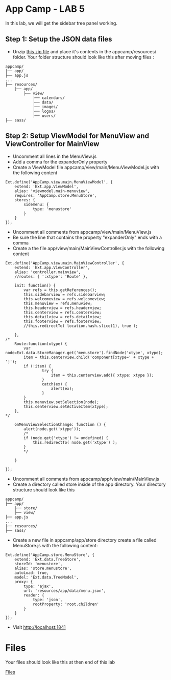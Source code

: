 # App Camp - LAB 5

In this lab, we will get the sidebar tree panel working. 


## Step 1: Setup the JSON data files

* Unzip [this zip file](app.zip) and place it's contents in the appcamp/resources/ folder. Your folder structure should look like this after moving files :
```
appcamp/
├── app/
├── app.js
...
├── resources/
    ├── app/
        ├── view/
            ├── calendars/
            ├── data/
            ├── images/
            ├── logos/
            ├── users/
├── sass/
```

## Step 2: Setup ViewModel for MenuView and ViewController for MainView

* Uncomment all lines in the MenuView.js
* Add a comma for the expanderOnly property
* Create a ViewModel file appcamp/view/main/MenuViewModel.js with the following content
```
Ext.define('AppCamp.view.main.MenuViewModel', {
    extend: 'Ext.app.ViewModel',
    alias: 'viewmodel.main-menuview',
    requires: 'AppCamp.store.MenuStore',
    stores: {
        sidemenu: {
            type: 'menustore'
        }
    }
});
```

* Uncomment all comments from appcamp/view/main/MenuView.js
* Be sure the line that contains the property "expanderOnly" ends with a comma
* Create a the file app/view/main/MainViewController.js with the following content
```
Ext.define('AppCamp.view.main.MainViewController', {
	extend: 'Ext.app.ViewController',
	alias: 'controller.mainview',
	//routes: { ':xtype': 'Route' },

	init: function() {
		var refs = this.getReferences();
		this.sidebarview = refs.sidebarview;
		this.welcomeview = refs.welcomeview;
		this.menuview = refs.menuview;
		this.headerview = refs.headerview;
		this.centerview = refs.centerview;
		this.detailview = refs.detailview;
		this.footerview = refs.footerview;
        //this.redirectTo( location.hash.slice(1), true );

	},
/*
	Route:function(xtype) {
		var node=Ext.data.StoreManager.get('menustore').findNode('xtype', xtype);
		item = this.centerview.child('component[xtype=' + xtype + ']');
		if (!item) {
				try {
					item = this.centerview.add({ xtype: xtype });
				}
				catch(ex) {
					alert(ex);
				}
		}
		this.menuview.setSelection(node);
		this.centerview.setActiveItem(xtype);
	},
*/

	onMenuViewSelectionChange: function () {
		alert(node.get('xtype'));
        /*
		if (node.get('xtype') != undefined) {
			this.redirectTo( node.get('xtype') );
		}
        */

	}

});
```
* Uncomment all comments from appcamp/app/view/main/MainView.js
* Create a directory called store inside of the app directory. Your directory structure should look like this
```
appcamp/
├── app/
	├── store/
    ├── view/
├── app.js
...
├── resources/
├── sass/
```

* Create a new file in appcamp/app/store directory create a file called MenuStore.js with the following content:
```
Ext.define('AppCamp.store.MenuStore', {
	extend: 'Ext.data.TreeStore',
	storeId: 'menustore',
    alias: 'store.menustore',
	autoLoad: true,
	model: 'Ext.data.TreeModel',
	proxy: {
		type: 'ajax',
		url: 'resources/app/data/menu.json',
		reader: {
			type: 'json',
            rootProperty: 'root.children'
		}
	}
});
```
* Visit [http://localhost:1841](http://localhost:1841/appcamp/) 

# Files

Your files should look like this at then end of this lab

<a href="app/"> Files</a>